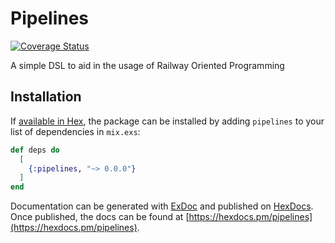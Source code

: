 # Pipelines

[![Coverage Status](https://coveralls.io/repos/github/vinniefranco/pipelines/badge.svg?branch=master)](https://coveralls.io/github/vinniefranco/pipelines?branch=master)

A simple DSL to aid in the usage of Railway Oriented Programming

## Installation

If [available in Hex](https://hex.pm/docs/publish), the package can be installed
by adding `pipelines` to your list of dependencies in `mix.exs`:

```elixir
def deps do
  [
    {:pipelines, "~> 0.0.0"}
  ]
end
```

Documentation can be generated with [ExDoc](https://github.com/elixir-lang/ex_doc)
and published on [HexDocs](https://hexdocs.pm). Once published, the docs can
be found at [https://hexdocs.pm/pipelines](https://hexdocs.pm/pipelines).

